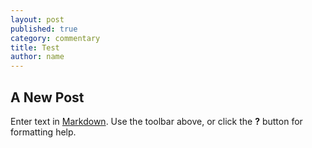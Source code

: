 ```yaml
---
layout: post
published: true
category: commentary
title: Test
author: name
---
```

## A New Post

Enter text in [Markdown](http://daringfireball.net/projects/markdown/). Use the toolbar above, or click the **?** button for formatting help.

